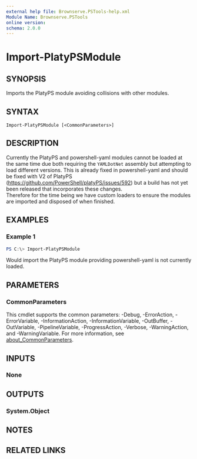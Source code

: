 ```yaml
---
external help file: Brownserve.PSTools-help.xml
Module Name: Brownserve.PSTools
online version:
schema: 2.0.0
---
```


# Import-PlatyPSModule

## SYNOPSIS

Imports the PlatyPS module avoiding collisions with other modules.

## SYNTAX

```text
Import-PlatyPSModule [<CommonParameters>]
```

## DESCRIPTION

Currently the PlatyPS and powershell-yaml modules cannot be loaded at the same time due both requiring the `YAMLDotNet` assembly but attempting to load different versions. This is already fixed in powershell-yaml and should be fixed with V2 of PlatyPS (https://github.com/PowerShell/platyPS/issues/592) but a build has not yet been released that incorporates these changes.  
Therefore for the time being we have custom loaders to ensure the modules are imported and disposed of when finished. 

## EXAMPLES

### Example 1

```powershell
PS C:\> Import-PlatyPSModule
```

Would import the PlatyPS module providing powershell-yaml is not currently loaded.

## PARAMETERS

### CommonParameters

This cmdlet supports the common parameters: -Debug, -ErrorAction, -ErrorVariable, -InformationAction, -InformationVariable, -OutBuffer, -OutVariable, -PipelineVariable, -ProgressAction, -Verbose, -WarningAction, and -WarningVariable. For more information, see [about_CommonParameters](http://go.microsoft.com/fwlink/?LinkID=113216).

## INPUTS

### None

## OUTPUTS

### System.Object

## NOTES

## RELATED LINKS

